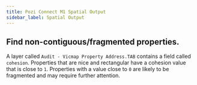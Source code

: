 ```yaml
---
title: Pozi Connect M1 Spatial Output
sidebar_label: Spatial Output
---
```


## Find non-contiguous/fragmented properties.

A layer called `Audit - Vicmap Property Address.TAB` contains a field called `cohesion`. Properties that are nice and rectangular have a cohesion value that is close to `1`. Properties with a value close to `0` are likely to be fragmented and may require further attention.
